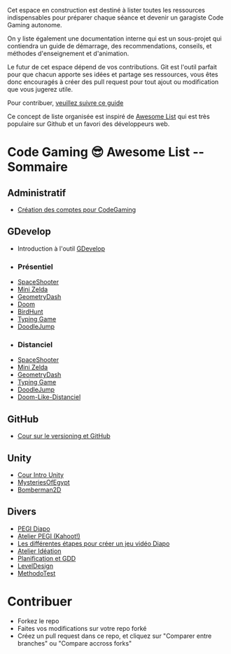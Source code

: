 Cet espace en construction est destiné à lister toutes les ressources indispensables pour préparer chaque séance et devenir un garagiste Code Gaming autonome.

On y liste également une documentation interne qui est un sous-projet qui contiendra un guide de démarrage, des recommendations, conseils, et méthodes d'enseignement et d'animation.

Le futur de cet espace dépend de vos contributions. Git est l'outil parfait pour que chacun apporte ses idées et partage ses ressources, vous êtes donc encouragés à créer des pull request pour tout ajout ou modification que vous jugerez utile.

Pour contribuer, [veuillez suivre ce guide](#contribuer)

Ce concept de liste organisée est inspiré de [Awesome List](https://github.com/sindresorhus/awesome) qui est très populaire sur Github et un favori des développeurs web.

# Code Gaming 😎 Awesome List -- Sommaire

## Administratif

- [Création des comptes pour CodeGaming](https://github.com/g404-code-gaming/CreationCompteCodeGaming)

## GDevelop

 - Introduction à l'outil [GDevelop](#GDevelop)
 - ### Présentiel
 - [SpaceShooter](https://github.com/g404-code-gaming/SpaceShooter_CodeGaming)
 - [Mini Zelda](https://github.com/g404-code-gaming/Zelda-Like-CodeGaming)
 - [GeometryDash](https://github.com/g404-code-gaming/GeometryDash_CodeGaming)
 - [Doom](https://github.com/g404-code-gaming/DoomLike_CodeGaming)
 - [BirdHunt](https://github.com/g404-code-gaming/BirdHunt)
 - [Typing Game](https://github.com/g404-code-gaming/TypingGame)
 - [DoodleJump](https://github.com/g404-code-gaming/Doodle-Jump-Like)
 - ### Distanciel
 - [SpaceShooter](https://github.com/g404-code-gaming/SpaceShooterDistanciel)
 - [Mini Zelda](https://github.com/g404-code-gaming/ZeldaDistanciel)
 - [GeometryDash](https://github.com/g404-code-gaming/GeometryDashDistanciel)
 - [Typing Game](https://github.com/g404-code-gaming/TypingGameDistanciel)
 - [DoodleJump](https://github.com/g404-code-gaming/Doodle-Jump-Distanciel)
 - [Doom-Like-Distanciel](https://github.com/g404-code-gaming/Doom-Like-Distanciel)

## GitHub

 - [Cour sur le versioning et GitHub](https://github.com/g404-code-gaming/Cours-Versioning-GitHub/tree/main)


## Unity

 - [Cour Intro Unity](https://github.com/g404-code-gaming/Cour-Intro-Unity)
 - [MysteriesOfEgypt](https://github.com/g404-code-gaming/MysteriesOfEgypt)
 - [Bomberman2D](https://github.com/g404-code-gaming/Bomberman2D/tree/main/Création-Du-Jeu)

## Divers

 - [PEGI Diapo](https://docs.google.com/presentation/d/1Gk98aRqTVBGvoG72nRFTbzsaAk6FrBno7NBpBULBJLI/edit#slide=id.g260c9f4d6eb_0_0)
 - [Atelier PEGI (Kahoot!)](https://create.kahoot.it/share/atelier-pegi/04e7a851-f21d-4383-b710-853041826f14)
 - [Les différentes étapes pour créer un jeu vidéo Diapo](https://docs.google.com/presentation/d/1QYttBEUXxV8z1SkGnxEV128GFIyC5pQs8lUqcrbQ_Z0/edit#slide=id.g260c9f4d6eb_0_32)
 - [Atelier Idéation](https://github.com/g404-code-gaming/Doom-Like-Distanciel)
 - [Planification et GDD](https://docs.google.com/presentation/d/1PUgHhzh8BHJMqLmBzIhaqJTye0G08-8oOYiy6McQBa0/edit#slide=id.g260c9f4d6eb_0_0)
 - [LevelDesign](https://docs.google.com/presentation/d/1TVOG5mHLvqOHfiQdj5TcNJFE3cqA1Tn_7630uMcSi9M/edit#slide=id.g260c9f4d6eb_0_0)
 - [MethodoTest](https://docs.google.com/presentation/d/1wsStZfm1KTXvRUcWLJdZgWLLjbzykceKpTb6BW1n5-w/edit#slide=id.g260c9f4d6eb_0_0)



# Contribuer

- Forkez le repo
- Faites vos modifications sur votre repo forké
- Créez un pull request dans ce repo, et cliquez sur "Comparer entre branches" ou "Compare accross forks"
